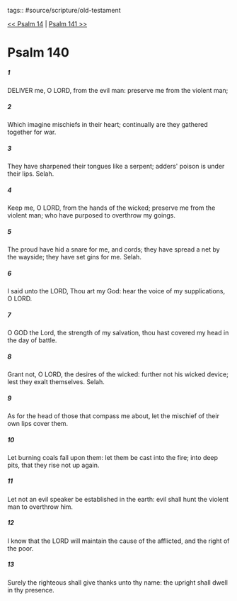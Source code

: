 tags:: #source/scripture/old-testament

[<< Psalm 14](source/scripture/old-testament/19_Psalms/Psalm_14.md) | [Psalm 141 >>](source/scripture/old-testament/19_Psalms/Psalm_141.md)

# Psalm 140

##### 1

DELIVER me, O LORD, from the evil man: preserve me from the violent man;

##### 2

Which imagine mischiefs in their heart; continually are they gathered together for war.

##### 3

They have sharpened their tongues like a serpent; adders' poison is under their lips. Selah.

##### 4

Keep me, O LORD, from the hands of the wicked; preserve me from the violent man; who have purposed to overthrow my goings.

##### 5

The proud have hid a snare for me, and cords; they have spread a net by the wayside; they have set gins for me. Selah.

##### 6

I said unto the LORD, Thou art my God: hear the voice of my supplications, O LORD.

##### 7

O GOD the Lord, the strength of my salvation, thou hast covered my head in the day of battle.

##### 8

Grant not, O LORD, the desires of the wicked: further not his wicked device; lest they exalt themselves. Selah.

##### 9

As for the head of those that compass me about, let the mischief of their own lips cover them.

##### 10

Let burning coals fall upon them: let them be cast into the fire; into deep pits, that they rise not up again.

##### 11

Let not an evil speaker be established in the earth: evil shall hunt the violent man to overthrow him.

##### 12

I know that the LORD will maintain the cause of the afflicted, and the right of the poor.

##### 13

Surely the righteous shall give thanks unto thy name: the upright shall dwell in thy presence.
